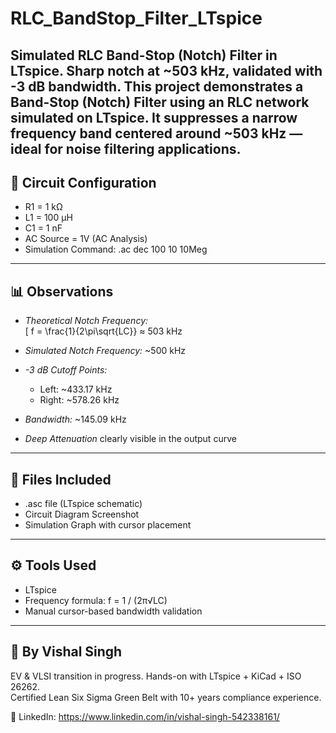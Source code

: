 # RLC_BandStop_Filter_LTspice
Simulated RLC Band-Stop (Notch) Filter in LTspice. Sharp notch at ~503 kHz, validated with -3 dB bandwidth.
This project demonstrates a Band-Stop (Notch) Filter using an RLC network simulated on LTspice. It suppresses a narrow frequency band centered around ~503 kHz — ideal for noise filtering applications.
---
## 🔧 Circuit Configuration
- R1 = 1 kΩ  
- L1 = 100 μH  
- C1 = 1 nF  
- AC Source = 1V (AC Analysis)  
- Simulation Command: .ac dec 100 10 10Meg
---
## 📊 Observations
- *Theoretical Notch Frequency:*  
  \[
  f = \frac{1}{2\pi\sqrt{LC}} ≈ 503 kHz
  

- *Simulated Notch Frequency:* ~500 kHz  
- *-3 dB Cutoff Points:*  
  - Left: ~433.17 kHz  
  - Right: ~578.26 kHz  
- *Bandwidth:* ~145.09 kHz  
- *Deep Attenuation* clearly visible in the output curve
---
## 📂 Files Included

- .asc file (LTspice schematic)  
- Circuit Diagram Screenshot  
- Simulation Graph with cursor placement

---

## ⚙️ Tools Used

- LTspice  
- Frequency formula: f = 1 / (2π√LC)  
- Manual cursor-based bandwidth validation

---

## 🚀 By Vishal Singh

EV & VLSI transition in progress. Hands-on with LTspice + KiCad + ISO 26262.  
Certified Lean Six Sigma Green Belt with 10+ years compliance experience.

📌 LinkedIn: https://www.linkedin.com/in/vishal-singh-542338161/
